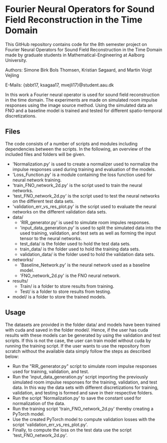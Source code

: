 # Fourier Neural Operators for Sound Field Reconstruction in the Time Domain

This GitHub repository contains code for the 8th semester project on Fourier Neural Operators for Sound Field Reconstruction in the Time Domain made by graduate students in Mathematical-Engineering at Aalborg University.

Authors:	Simone Birk Bols Thomsen, Kristian Søgaard, and Martin Voigt Vejling

E-Mails:	{sbbt17, ksagaa17, mvejli17}@student.aau.dk

In this work a Fourier neural operator is used for sound field reconstruction in the time domain. The experiments are made on simulated room impulse responses using the image source method. Using the simulated data an FNO and a baseline model is trained and tested for different spatio-temporal discretizations.

## Files
The code consists of a number of scripts and modules including dependencies between the scripts. In the following, an overview of the included files and folders will be given.

- 'Normalization.py' is used to create a normalizer used to normalize the impulse responses used during training and evaluation of the models.
- 'Loss_Function.py' is a module containing the loss function used for neural network training.
- 'train_FNO_network_2d.py' is the script used to train the neural networks.
- 'test_FNO_network_2d.py' is the script used to test the neural networks on the different test data sets.
- 'validation_err_vs_res_plot.py' is the script used to evaluate the neural networks on the different validation data sets.
- data/
	- 'RIR_generator.py' is used to simulate room impules responses.
	- 'input_data_generation.py' is used to split the simulated data into the used training, validation, and test sets as well as forming the input tensor to the neural networks.
	- test_data/ is the folder used to hold the test data sets.
	- train_data/ is the folder used to hold the training data sets.
	- validation_data/ is the folder used to hold the validation data sets.
- networks/
	- 'Baseline_Network.py' is the neural network used as a baseline model.
	- 'FNO_network_2d.py' is the FNO neural network.
- results/
	- Train/ is a folder to store results from training.
	- Test/ is a folder to store results from testing.
- model/ is a folder to store the trained models.

## Usage
The datasets are provided in the folder data/ and models have been trained with cuda and saved in the folder model/. Hence, if the user has cuda results with these models can be generated by using the validation and test scripts. If this is not the case, the user can train model without cuda by running the training script. If the user wants to use the repository from scratch without the available data simply follow the steps as described below:

- Run the "RIR_generator.py" script to simulate room impulse responses used for training, validation, and test.
- Run the 'input_data_generation.py' script importing the previously simulated room impulse responses for the training, validation, and test data. In this way the data sets with different discretizations for training, validation, and testing is formed and save in their respective folders.
- Run the script 'Normalization.py' to save the constant used for normalization of the data.
- Run the training script 'train_FNO_network_2d.py' thereby creating a PyTorch model.
- Use the created PyTorch model to compute validation losses with the script 'validation_err_vs_res_plot.py'.
- Finally, to compute the loss on the test data use the script 'test_FNO_network_2d.py'.


